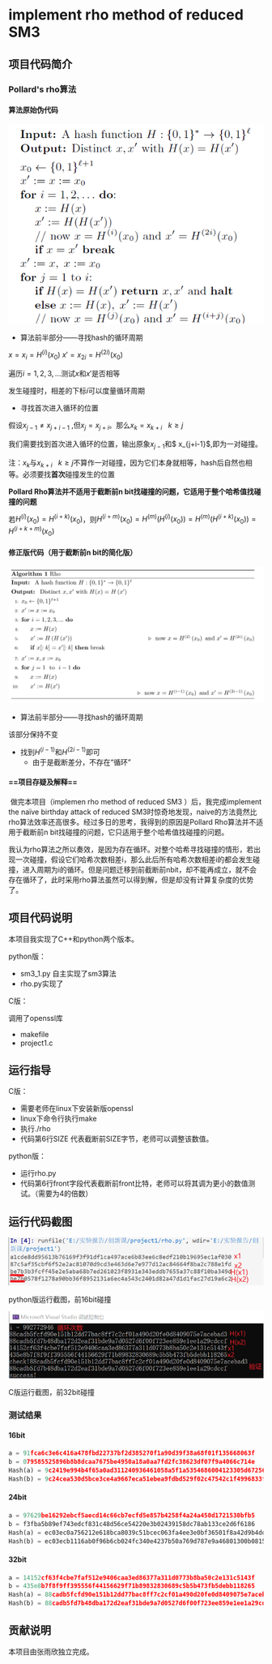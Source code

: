 # implement rho method of reduced SM3

## 项目代码简介

### Pollard's rho算法

#### 算法原始伪代码

![Image text](https://github.com/rainppy/crypto/blob/f4e22d5cd373a124db4ecadbced430c7a97273e4/project1/pic/alg_origin.png)

- 算法前半部分——寻找hash的循环周期

$x=x_i=H^{(i)}(x_0)$     $x'=x_{2i}=H^{(2i)}(x_0)$

遍历$i=1,2,3,...$测试$x$和$x'$是否相等 

发生碰撞时，相差的下标$i$可以度量循环周期

- 寻找首次进入循环的位置

假设$x_{j-1}\ne x_{j+i-1}$ ,但$x_j=x_{j+i}$。那么$x_{k}=x_{k+i}\ \ \  k\ge j$

我们需要找到首次进入循环的位置，输出原象$x_{j-1}$和$ x_{j+i-1}$,即为一对碰撞。

注：$x_{k}$与$x_{k+i}\ \ \  k\ge j$不算作一对碰撞，因为它们本身就相等，hash后自然也相等。必须要找**首次**碰撞发生的位置

**Pollard Rho算法并不适用于截断前n bit找碰撞的问题，它适用于整个哈希值找碰撞的问题**

若$H^{(i)}(x_0)=H^{(i+k)}(x_0)$，则$H^{(i+m)}(x_0)=H^{(m)}(H^{(i)}(x_0))=H^{(m)}(H^{(i+k)}(x_0))=H^{(i+k+m)}(x_0)$

#### 修正版代码（用于截断前n bit的简化版）

![Image text](https://github.com/rainppy/crypto/blob/f4e22d5cd373a124db4ecadbced430c7a97273e4/project1/pic/alg_adjust.png)

- 算法前半部分——寻找hash的循环周期

该部分保持不变

- 找到$H^{(i-1)}$和$H^{(2i-1)}$即可
  - 由于是截断差分，不存在“循环”

#### ==项目存疑及解释==

​        做完本项目（implemen rho method of reduced SM3 ）后，我完成implement the naïve birthday attack of reduced SM3时惊奇地发现，naive的方法竟然比rho算法效率还高很多。经过多日的思考，我得到的原因是Pollard Rho算法并不适用于截断前n bit找碰撞的问题，它只适用于整个哈希值找碰撞的问题。

​        我认为rho算法之所以奏效，是因为存在循环。对整个哈希寻找碰撞的情形，若出现一次碰撞，假设它们哈希次数相差i，那么此后所有哈希次数相差i的都会发生碰撞，进入周期为i的循环。但是问题迁移到前截断前nbit，却不能再成立，就不会存在循环了，此时采用rho算法虽然可以得到解，但是却没有计算复杂度的优势了。

## 项目代码说明

本项目我实现了C++和python两个版本。

python版：

- sm3_1.py 自主实现了sm3算法
- rho.py实现了

C版：

调用了openssl库

- makefile
- project1.c

## 运行指导

C版：

- 需要老师在linux下安装新版openssl
- linux下命令行执行make
- 执行./rho
- 代码第6行SIZE 代表截断前SIZE字节，老师可以调整该数值。

python版：

- 运行rho.py
- 代码第6行front字段代表截断前front比特，老师可以将其调为更小的数值测试。（需要为4的倍数）

## 运行代码截图

![Image text](https://github.com/rainppy/crypto/blob/f4e22d5cd373a124db4ecadbced430c7a97273e4/project1/pic/shoot1.png)

python版运行截图，前16bit碰撞

![Image text](https://github.com/rainppy/crypto/blob/f4e22d5cd373a124db4ecadbced430c7a97273e4/project1/pic/shoot2.png)

C版运行截图，前32bit碰撞

### 测试结果

#### 16bit

```python
a = 91fca6c3e6c416a478fbd22737bf2d385270f1a90d39f38a68f01f135668063f
b = 079585525896b8b8dcaa7675be4950a18a0aa7fd2fc38623df07f9a4066c714e
Hash(a) = 9c2419e994b4f65a0ad311240936461058a5f1a5354686004123305d67256334
Hash(b) = 9c24cea530d5bce3ce4a9667eca51ebea9fdbd529f02c47542c1f4996833f17b
```

#### 24bit

```python
a = 97629be16292ebcf5aecd14c66cb7ecfd5e857b4258f4a24a450d1721530bfb5
b = f3fba5b89ef743edcf831c48d56ce54220e3b02439158dc78ab133ce2d6f6186
Hash(a) = ec03ec0a756212e618bca8039c51bcec063fa4ee3e0bf36501f8a42d9b4dd9ab
Hash(b) = ec03ecb1116ab0f96b6cb024fc340e4237b50a769d787e9a46801300b0815788
```

#### 32bit

```python
a = 14152cf63f4cbe7faf512e9406caa3ed86377a311d0773b8ba50c2e131c5143f
b = 435e8b7f8f9ff395556f44156629f71b89832830689c5b5b473fb5debb118265
Hash(a) = 88cadb5fcfd90e151b12dd77bac8ff7c2cf01a490d20fe0d8409075e7acebad3
Hash(b) = 88cadb5fd7b48dba172d2eaf31bde9a7d0527d6f00f723ee859e1ee1a29cdccf
```



## 贡献说明 

本项目由张雨欣独立完成。


